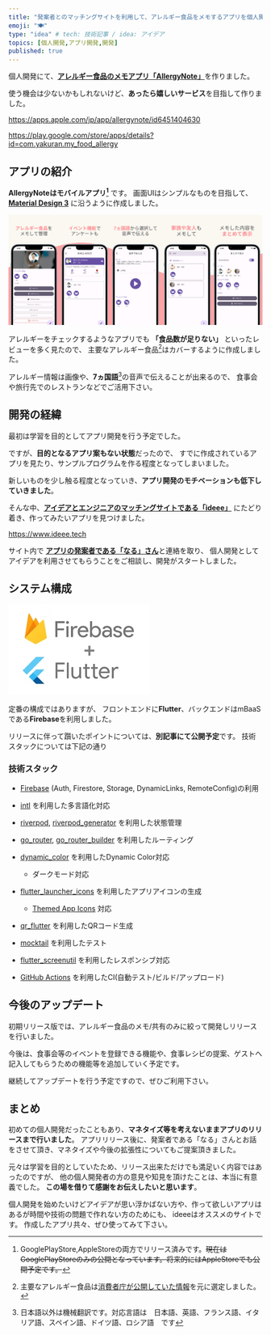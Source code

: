 ```yaml
---
title: "発案者とのマッチングサイトを利用して、アレルギー食品をメモするアプリを個人開発した"
emoji: "🍽️"
type: "idea" # tech: 技術記事 / idea: アイデア
topics: [個人開発,アプリ開発,開発]
published: true
---
```

個人開発にて、[**アレルギー食品のメモアプリ「AllergyNote」**](https://play.google.com/store/apps/details?id=com.yakuran.my_food_allergy)を作りました。

使う機会は少ないかもしれないけど、**あったら嬉しいサービス**を目指して作りました。

https://apps.apple.com/jp/app/allergynote/id6451404630

https://play.google.com/store/apps/details?id=com.yakuran.my_food_allergy

## アプリの紹介

**AllergyNoteはモバイルアプリ[^1]** です。
画面UIはシンプルなものを目指して、[**Material Design 3**](https://m3.material.io) に沿うように作成しました。

![Screenshot](/images/allergynote_screenshot_all.png)

アレルギーをチェックするようなアプリでも **「食品数が足りない」** といったレビューを多く見たので、
主要なアレルギー食品[^2]はカバーするように作成しました。

アレルギー情報は画像や、**7ヵ国語**[^3]の音声で伝えることが出来るので、
食事会や旅行先でのレストランなどでご活用下さい。

## 開発の経緯

最初は学習を目的としてアプリ開発を行う予定でした。

ですが、**目的となるアプリ案もない状態**だったので、
すでに作成されているアプリを見たり、サンプルプログラムを作る程度となってしまいました。

新しいものを少し触る程度となっていき、**アプリ開発のモチベーションも低下していきました**。

そんな中、[**アイデアとエンジニアのマッチングサイトである「ideee」**](https://www.ideee.tech) にたどり着き、作ってみたいアプリを見つけました。

https://www.ideee.tech

サイト内で [**アプリの発案者である「なる」さん**](https://twitter.com/1026NT)と連絡を取り、
個人開発としてアイデアを利用させてもらうことをご相談し、開発がスタートしました。

## システム構成

![Flutter x Firebase](/images/flutter_firebase.png)

定番の構成ではありますが、
フロントエンドに**Flutter**、バックエンドはmBaaSである**Firebase**を利用しました。

リリースに伴って躓いたポイントについては、**別記事にて公開予定**です。
技術スタックについては下記の通り

### 技術スタック

- [Firebase](https://firebase.google.com/?hl=ja) (Auth, Firestore, Storage, DynamicLinks, RemoteConfig)の利用
- [intl](https://pub.dev/packages/intl) を利用した多言語化対応
- [riverpod](https://pub.dev/packages/riverpod), [riverpod_generator](https://pub.dev/packages/riverpod_generator) を利用した状態管理
- [go_router](https://pub.dev/packages/go_router), [go_router_builder](https://pub.dev/packages/go_router_builder) を利用したルーティング
- [dynamic_color](https://pub.dev/packages/dynamic_color) を利用したDynamic Color対応
  - ダークモード対応

- [flutter_launcher_icons](https://pub.dev/packages/flutter_launcher_icons) を利用したアプリアイコンの生成
  - [Themed App Icons](https://developer.android.com/about/versions/13/features?hl=ja&authuser=1#themed-app-icons) 対応
- [qr_flutter](https://pub.dev/packages/qr_flutter) を利用したQRコード生成
- [mocktail](https://pub.dev/packages/mocktail) を利用したテスト
- [flutter_screenutil](https://pub.dev/packages/flutter_screenutil) を利用したレスポンシブ対応
- [GitHub Actions](https://github.co.jp/features/actions) を利用したCI(自動テスト/ビルド/アップロード)

## 今後のアップデート

初期リリース版では、アレルギー食品のメモ/共有のみに絞って開発しリリースを行いました。

今後は、食事会等のイベントを登録できる機能や、食事レシピの提案、ゲストへ記入してもらうための機能等を追加していく予定です。

継続してアップデートを行う予定ですので、ぜひご利用下さい。

## まとめ

初めての個人開発だったこともあり、**マネタイズ等を考えないままアプリのリリースまで行いました**。
アプリリリース後に、発案者である「なる」さんとお話をさせて頂き、マネタイズや今後の拡張性についてもご提案頂きました。

元々は学習を目的としていたため、リリース出来ただけでも満足いく内容ではあったのですが、
他の個人開発者の方の意見や知見を頂けたことは、本当に有意義でした。
**この場を借りて感謝をお伝えしたいと思います**。

個人開発を始めたいけどアイデアが思い浮かばない方や、作って欲しいアプリはあるが時間や技術の問題で作れない方のためにも、
ideeeはオススメのサイトです。
作成したアプリ共々、ぜひ使ってみて下さい。

[^1]: GooglePlayStore,AppleStoreの両方でリリース済みです。~~現在はGooglePlayStoreのみの公開となっています。将来的にはAppleStoreでも公開予定です。~~
[^2]: 主要なアレルギー食品は[消費者庁が公開していた情報](https://www.caa.go.jp/policies/policy/food_labeling/food_sanitation/allergy/)を元に選定しました。
[^3]: 日本語以外は機械翻訳です。対応言語は　日本語、英語、フランス語、イタリア語、スペイン語、ドイツ語、ロシア語　です
